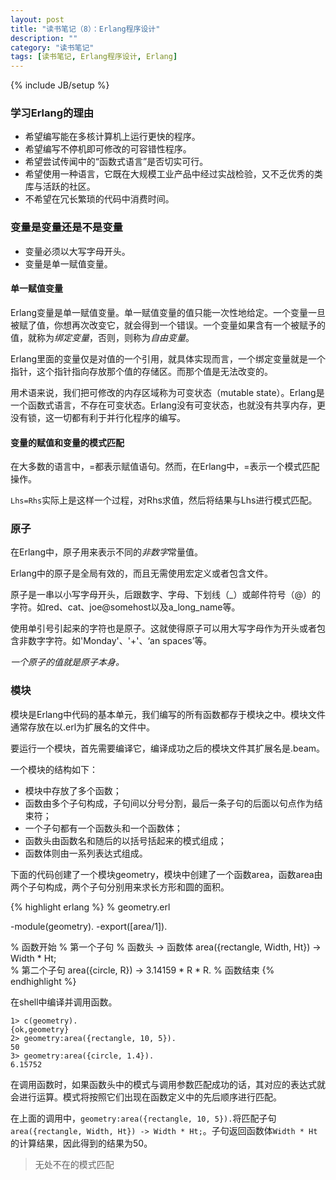 ```yaml
---
layout: post
title: "读书笔记（8）：Erlang程序设计"
description: ""
category: "读书笔记"
tags: [读书笔记, Erlang程序设计, Erlang]
---
```

{% include JB/setup %}

### 学习Erlang的理由

* 希望编写能在多核计算机上运行更快的程序。
* 希望编写不停机即可修改的可容错性程序。
* 希望尝试传闻中的“函数式语言”是否切实可行。
* 希望使用一种语言，它既在大规模工业产品中经过实战检验，又不乏优秀的类库与活跃的社区。
* 不希望在冗长繁琐的代码中消费时间。

### 变量是变量还是不是变量

* 变量必须以大写字母开头。
* 变量是单一赋值变量。

#### 单一赋值变量

Erlang变量是单一赋值变量。单一赋值变量的值只能一次性地给定。一个变量一旦被赋了值，你想再次改变它，就会得到一个错误。一个变量如果含有一个被赋予的值，就称为*绑定变量*，否则，则称为*自由变量*。

Erlang里面的变量仅是对值的一个引用，就具体实现而言，一个绑定变量就是一个指针，这个指针指向存放那个值的存储区。而那个值是无法改变的。

用术语来说，我们把可修改的内存区域称为可变状态（mutable state）。Erlang是一个函数式语言，不存在可变状态。Erlang没有可变状态，也就没有共享内存，更没有锁，这一切都有利于并行化程序的编写。

#### 变量的赋值和变量的模式匹配

在大多数的语言中，=都表示赋值语句。然而，在Erlang中，=表示一个模式匹配操作。

`Lhs=Rhs`实际上是这样一个过程，对Rhs求值，然后将结果与Lhs进行模式匹配。

### 原子

在Erlang中，原子用来表示不同的*非数字*常量值。

Erlang中的原子是全局有效的，而且无需使用宏定义或者包含文件。

原子是一串以小写字母开头，后跟数字、字母、下划线（_）或邮件符号（@）的字符。如red、cat、joe@somehost以及a_long_name等。

使用单引号引起来的字符也是原子。这就使得原子可以用大写字母作为开头或者包含非数字字符。如'Monday'、'+'、‘an spaces’等。

*一个原子的值就是原子本身。*

### 模块

模块是Erlang中代码的基本单元，我们编写的所有函数都存于模块之中。模块文件通常存放在以.erl为扩展名的文件中。

要运行一个模块，首先需要编译它，编译成功之后的模块文件其扩展名是.beam。

一个模块的结构如下：

* 模块中存放了多个函数；
* 函数由多个子句构成，子句间以分号分割，最后一条子句的后面以句点作为结束符；
* 一个子句都有一个函数头和一个函数体；
* 函数头由函数名和随后的以括号括起来的模式组成；
* 函数体则由一系列表达式组成。

下面的代码创建了一个模块geometry，模块中创建了一个函数area，函数area由两个子句构成，两个子句分别用来求长方形和圆的面积。

{% highlight erlang %}
% geometry.erl

-module(geometry).
-export([area/1]).

% 函数开始
% 第一个子句
% 函数头 -> 函数体
area({rectangle, Width, Ht})	-> Width * Ht;	
% 第二个子句
area({circle, R})				-> 3.14159 * R * R.
% 函数结束
{% endhighlight %}

在shell中编译并调用函数。

	1> c(geometry).
	{ok,geometry}
	2> geometry:area({rectangle, 10, 5}).
	50
	3> geometry:area({circle, 1.4}).
	6.15752

在调用函数时，如果函数头中的模式与调用参数匹配成功的话，其对应的表达式就会进行运算。模式将按照它们出现在函数定义中的先后顺序进行匹配。

在上面的调用中，`geometry:area({rectangle, 10, 5}).`将匹配子句`area({rectangle, Width, Ht}) -> Width * Ht;`。子句返回函数体`Width * Ht`的计算结果，因此得到的结果为50。

> 无处不在的模式匹配

